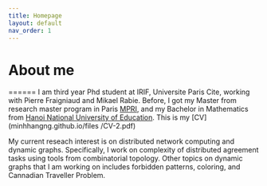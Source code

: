 ```yaml
---
title: Homepage
layout: default
nav_order: 1
---
```


# About me
======
I am third year Phd student at IRIF, Universite Paris Cite, working with Pierre Fraigniaud and Mikael Rabie. Before, I got my Master from research master program in Paris [MPRI](https://wikimpri.dptinfo.ens-cachan.fr/doku.php), and my Bachelor in Mathematics from [Hanoi National University of Education](https://english.hnue.edu.vn). This is my [CV](minhhangng.github.io/files
/CV-2.pdf)

My current reseach interest is on distributed network computing and dynamic graphs. Specifically, I work on complexity of distributed agreement tasks using tools from combinatorial topology. Other topics on dynamic graphs that I am working on includes forbidden patterns, coloring, and Cannadian Traveller Problem. 



